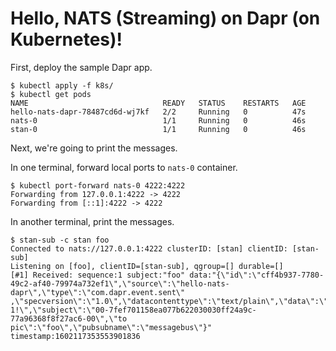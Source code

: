 # Hello, NATS (Streaming) on Dapr (on Kubernetes)!

First, deploy the sample Dapr app.

```
$ kubectl apply -f k8s/
$ kubectl get pods
NAME                              READY   STATUS    RESTARTS   AGE
hello-nats-dapr-78487cd6d-wj7kf   2/2     Running   0          47s
nats-0                            1/1     Running   0          46s
stan-0                            1/1     Running   0          46s
```

Next, we're going to print the messages.

In one terminal, forward local ports to `nats-0` container.

```
$ kubectl port-forward nats-0 4222:4222
Forwarding from 127.0.0.1:4222 -> 4222
Forwarding from [::1]:4222 -> 4222
```

In another terminal, print the messages.

```
$ stan-sub -c stan foo
Connected to nats://127.0.0.1:4222 clusterID: [stan] clientID: [stan-sub]
Listening on [foo], clientID=[stan-sub], qgroup=[] durable=[]
[#1] Received: sequence:1 subject:"foo" data:"{\"id\":\"cff4b937-7780-49c2-af40-79974a732ef1\",\"source\":\"hello-nats-dapr\",\"type\":\"com.dapr.event.sent\"
,\"specversion\":\"1.0\",\"datacontenttype\":\"text/plain\",\"data\":\"Hello 1!\",\"subject\":\"00-7fef701158ea077b622030030ff24a9c-77a96368f8f27ac6-00\",\"to
pic\":\"foo\",\"pubsubname\":\"messagebus\"}" timestamp:1602117353553901836
```
